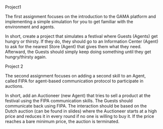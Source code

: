 Project1

The first assignment focuses on the introduction to the GAMA platform and implementing a simple simulation for you to get familiar with the environment and agents.

In short, create a project that simulates a festival where Guests (Agents) get hungry or thirsty. If they do, they should go to an Information Center (Agent) to ask for the nearest Store (Agent) that gives them what they need. Afterward, the Guests should simply keep doing something until they get hungry/thirsty again.

Project 2 

The second assignment focuses on adding a second skill to an Agent, called FIPA for agent-based communication protocol to participate in auctions.
 
In short, add an Auctioneer (new Agent) that tries to sell a product at the festival using the FIPA communication skills. The Guests should communicate back using FIPA. The interaction should be based on the Dutch auction (can be found in slides) where the Auctioneer starts at a high price and reduces it in every round if no one is willing to buy it. If the price reaches a bare minimum price, the auction is terminated.
 

